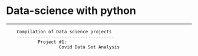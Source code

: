 # Data-science with python
--------------------------
		Compilation of Data science projects
		-------------------------------------
				Project #1:
						Covid Data Set Analysis
        
